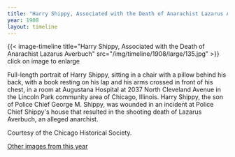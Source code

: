 ```yaml
---
title: "Harry Shippy, Associated with the Death of Anarachist Lazarus Averbuch"
year: 1908
layout: timeline
---
```


{{< image-timeline title="Harry Shippy, Associated with the Death of Anarachist Lazarus Averbuch" src="/img/timeline/1908/large/135.jpg" >}}
click on image to enlarge

Full-length portrait of Harry Shippy, sitting in a chair with a pillow behind his back, with a book resting on his lap and his arms crossed in front of his chest, in a room at Augustana Hospital at 2037 North Cleveland Avenue in the Lincoln Park community area of Chicago, Illinois. Harry Shippy, the son of Police Chief George M. Shippy, was wounded in an incident at Police Chief Shippy's house that resulted in the shooting death of Lazarus Averbuch, an alleged anarchist. 

Courtesy of the Chicago Historical Society.

[Other images from this year](/historical/timeline/1908)